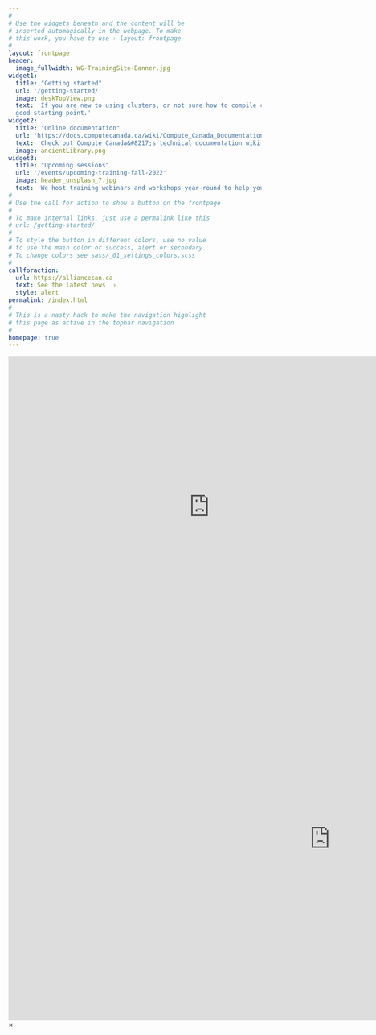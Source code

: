 ```yaml
---
#
# Use the widgets beneath and the content will be
# inserted automagically in the webpage. To make
# this work, you have to use › layout: frontpage
#
layout: frontpage
header:
  image_fullwidth: WG-TrainingSite-Banner.jpg
widget1:
  title: "Getting started"
  url: '/getting-started/'
  image: deskTopView.png
  text: 'If you are new to using clusters, or not sure how to compile codes or submit Slurm jobs, this page is a
  good starting point.'
widget2:
  title: "Online documentation"
  url: 'https://docs.computecanada.ca/wiki/Compute_Canada_Documentation'
  text: 'Check out Compute Canada&#8217;s technical documentation wiki, the primary source for information on Compute Canada resources and services.'
  image: ancientLibrary.png
widget3:
  title: "Upcoming sessions"
  url: '/events/upcoming-training-fall-2022'
  image: header_unsplash_7.jpg
  text: 'We host training webinars and workshops year-round to help you build skills in computational research. Check out our upcoming training events.'
#
# Use the call for action to show a button on the frontpage
#
# To make internal links, just use a permalink like this
# url: /getting-started/
#
# To style the button in different colors, use no value
# to use the main color or success, alert or secondary.
# To change colors see sass/_01_settings_colors.scss
#
callforaction:
  url: https://alliancecan.ca
  text: See the latest news  ›
  style: alert
permalink: /index.html
#
# This is a nasty hack to make the navigation highlight
# this page as active in the topbar navigation
#
homepage: true
---
```


<div class="flex-video">
	<iframe src="https://calendar.google.com/calendar/embed?src=c_931e1c03612d34e93731445887914964ac4c406fd45b3c4e024af73264391906%40group.calendar.google.com&ctz=America%2FVancouver" style="border: 0" width="800" height="600" frameborder="0" scrolling="no"></iframe>
</div>

<div id="videoModal" class="reveal-modal large" data-reveal="">
  <div class="flex-video widescreen vimeo" style="display: block;">
    <iframe width="1280" height="720" src="https://www.youtube.com/embed/3b5zCFSmVvU" frameborder="0" allowfullscreen></iframe>
  </div>
  <a class="close-reveal-modal">&#215;</a>
</div>
